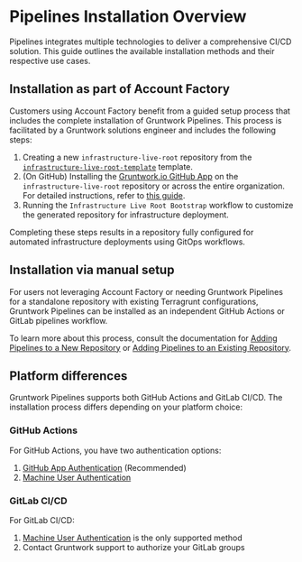 # Pipelines Installation Overview

Pipelines integrates multiple technologies to deliver a comprehensive CI/CD solution. This guide outlines the available installation methods and their respective use cases.

## Installation as part of Account Factory

Customers using Account Factory benefit from a guided setup process that includes the complete installation of Gruntwork Pipelines. This process is facilitated by a Gruntwork solutions engineer and includes the following steps:

1. Creating a new `infrastructure-live-root` repository from the [`infrastructure-live-root-template`](https://github.com/gruntwork-io/infrastructure-live-root-template) template.
2. (On GitHub) Installing the [Gruntwork.io GitHub App](https://github.com/apps/gruntwork-io) on the `infrastructure-live-root` repository or across the entire organization. For detailed instructions, refer to [this guide](/2.0/docs/pipelines/installation/viagithubapp).
3. Running the `Infrastructure Live Root Bootstrap` workflow to customize the generated repository for infrastructure deployment.

Completing these steps results in a repository fully configured for automated infrastructure deployments using GitOps workflows.

## Installation via manual setup

For users not leveraging Account Factory or needing Gruntwork Pipelines for a standalone repository with existing Terragrunt configurations, Gruntwork Pipelines can be installed as an independent GitHub Actions or GitLab pipelines workflow.

To learn more about this process, consult the documentation for [Adding Pipelines to a New Repository](/2.0/docs/pipelines/installation/addingnewrepo) or [Adding Pipelines to an Existing Repository](/2.0/docs/pipelines/installation/addingexistingrepo).

## Platform differences

Gruntwork Pipelines supports both GitHub Actions and GitLab CI/CD. The installation process differs depending on your platform choice:

### GitHub Actions

For GitHub Actions, you have two authentication options:

1. [GitHub App Authentication](/2.0/docs/pipelines/installation/viagithubapp) (Recommended)
2. [Machine User Authentication](/2.0/docs/pipelines/installation/viamachineusers)

### GitLab CI/CD

For GitLab CI/CD:

1. [Machine User Authentication](/2.0/docs/pipelines/installation/viamachineusers) is the only supported method
2. Contact Gruntwork support to authorize your GitLab groups
